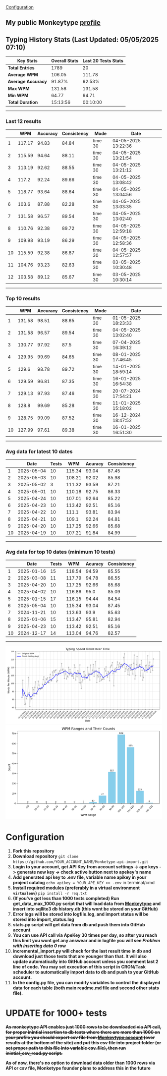 
[Configuration](#configuration)
## My public Monkeytype [profile](https://monkeytype.com/profile/zp14)


        
## Typing History Stats (Last Updated: 05/05/2025 07:10)

| **Key Stats**               | **Overall Stats**       | **Last 20 Tests Stats**  |
|--------------------------|-------------------------|--------------------------|
| **Total Entries**        | 1789           | 20                       |
| **Average WPM**          | 106.05           | 111.78    |
| **Average Accuracy**     | 91.87%          | 92.53%   |
| **Max WPM**              | 131.58               | 131.58        |
| **Min WPM**              | 64.77               | 94.71                        |
| **Total Duration**       | 15:13:56        | 00:10:00                        |


---

### Last 12 results

| | WPM | Accuracy | Consistency | Mode | Date |
| --- | --- | -------- | ----------- | ---- | --------- |
| 1 | 117.17 | 94.83 | 84.84 | time 30 | 04-05-2025 13:22:36 |
| 2 | 115.59 | 94.64 | 88.11 | time 30 | 04-05-2025 13:21:54 |
| 3 | 113.19 | 92.62 | 88.55 | time 30 | 04-05-2025 13:21:12 |
| 4 | 117.2 | 92.24 | 89.66 | time 30 | 04-05-2025 13:08:42 |
| 5 | 118.77 | 93.64 | 88.64 | time 30 | 04-05-2025 13:04:56 |
| 6 | 103.6 | 87.88 | 82.28 | time 30 | 04-05-2025 13:03:35 |
| 7 | 131.58 | 96.57 | 89.54 | time 30 | 04-05-2025 13:02:40 |
| 8 | 110.76 | 92.38 | 89.72 | time 30 | 04-05-2025 12:59:18 |
| 9 | 109.98 | 93.19 | 86.29 | time 30 | 04-05-2025 12:58:36 |
| 10 | 115.59 | 92.38 | 86.87 | time 30 | 04-05-2025 12:57:57 |
| 11 | 104.76 | 93.23 | 82.63 | time 30 | 03-05-2025 10:30:48 |
| 12 | 103.58 | 89.12 | 85.67 | time 30 | 03-05-2025 10:30:14 |


 --- 

### Top 10 results

| | WPM | Accuracy | Consistency | Mode | Date |
| --- | --- | -------- | ----------- | ---- | --------- |
| 1 | 131.58 | 98.51 | 88.65 | time 30 | 01-05-2025 18:23:33 |
| 2 | 131.58 | 96.57 | 89.54 | time 30 | 04-05-2025 13:02:40 |
| 3 | 130.77 | 97.92 | 87.5 | time 30 | 07-04-2025 16:39:12 |
| 4 | 129.95 | 99.69 | 84.65 | time 30 | 08-01-2025 17:46:45 |
| 5 | 129.6 | 98.78 | 89.72 | time 30 | 14-01-2025 18:59:14 |
| 6 | 129.59 | 96.81 | 87.35 | time 30 | 16-01-2025 16:54:38 |
| 7 | 129.13 | 97.93 | 87.46 | time 30 | 20-07-2024 17:54:21 |
| 8 | 128.8 | 99.69 | 85.28 | time 30 | 11-01-2025 15:18:02 |
| 9 | 128.75 | 99.09 | 87.52 | time 30 | 16-12-2024 18:47:52 |
| 10 | 127.99 | 97.61 | 89.38 | time 30 | 16-01-2025 16:51:30 |


 --- 

### Avg data for latest 10 dates

| | Date | Tests | WPM | Acuracy | Consistency |
| --- | --- | -------- | ----------- | ---- | --------- |
| 1 | 2025-05-04 | 10 | 115.34 | 93.04 | 87.45 |
| 2 | 2025-05-03 | 10 | 108.21 | 92.02 | 85.98 |
| 3 | 2025-05-02 | 3 | 111.32 | 93.59 | 87.21 |
| 4 | 2025-05-01 | 10 | 110.18 | 92.75 | 86.33 |
| 5 | 2025-04-24 | 10 | 107.01 | 92.64 | 85.22 |
| 6 | 2025-04-23 | 10 | 113.42 | 92.51 | 85.16 |
| 7 | 2025-04-22 | 10 | 111.1 | 93.81 | 83.94 |
| 8 | 2025-04-21 | 10 | 109.1 | 92.24 | 84.81 |
| 9 | 2025-04-20 | 10 | 117.25 | 92.66 | 85.68 |
| 10 | 2025-04-19 | 10 | 107.21 | 91.84 | 84.99 |


 --- 

### Avg data for top 10 dates (minimum 10 tests)

| | Date | Tests | WPM | Acuracy | Consistency |
| --- | --- | -------- | ----------- | ---- | --------- |
| 1 | 2025-01-16 | 15 | 118.54 | 94.59 | 85.55 |
| 2 | 2025-03-08 | 11 | 117.79 | 94.78 | 86.55 |
| 3 | 2025-04-20 | 10 | 117.25 | 92.66 | 85.68 |
| 4 | 2025-04-02 | 10 | 116.86 | 95.0 | 85.09 |
| 5 | 2025-01-15 | 17 | 116.15 | 94.44 | 84.54 |
| 6 | 2025-05-04 | 10 | 115.34 | 93.04 | 87.45 |
| 7 | 2024-11-21 | 10 | 113.63 | 93.9 | 85.63 |
| 8 | 2025-01-06 | 15 | 113.47 | 95.81 | 82.94 |
| 9 | 2025-04-23 | 10 | 113.42 | 92.51 | 85.16 |
| 10 | 2024-12-17 | 14 | 113.04 | 94.76 | 82.57 |


 --- 


        
![speed trend](typing_speed_trend.png)
![counted chart](count_tests.png)
# Configuration
1. **Fork this repository** 
2. **Download repository** `git clone https://github.com/YOUR_ACCOUNT_NAME/Monketype-api-import.git`
3. **Login to your account, get API Key from account settings -> ape keys -> generate new key -> check active button next to apekey's name**
4. **Add generated api key to .env file, variable name apikey in your project catalog**  `echo apikey = YOUR_APE_KEY >> .env` in terminal/cmd
5. **Install required modules (preferably in a virtual environment `virtualenv`)** `pip install -r req.txt`
6. **(If you've got less than 1000 tests completed) Run get_data_max_1000.py script that will load data from [Monkeytype](https://monkeytype.com/) and insert into sqllite3 db history.db (this wont be stored on your GitHub)**
7. **Error logs will be stored into logfile.log, and import status will be stored into import_status.log**
8. **stats.py script will get data from db and push them into GitHub account**
9. **You can use API call via ApeKey 30 times per day, so after you reach this limit you wont get any answear and in logfile you will see *Problem with inserting data 0* row**
10. **incremental_import.py will check for the last result time in db and download just those tests that are younger than that. It will also update automatically into GitHub account unless you comment last 2 line of code. You may set execution of this script in CRON/Task scheduler to automatically import data to db and push to your GitHub account.**
11. **In the config.py file, you can modify variables to control the displayed data for each table (both main readme.md file and second other stats file).**

# UPDATE for 1000+ tests
    
~~**As monkeytype API enables just 1000 rows to be downloaded via API call, for proper inintial insertion to db tests where there are more than 1000 on your profile
you should export csv file from [Monkeytype account](https://monkeytype.com/account) (over results at the bottom of the site)
and put this csv file into project folder (or set proper path to this file into variable csv_file), then run inintial_csv_read.py script.**~~

**As of now, there's no option to download data older than 1000 rows via API or csv file, Monketype founder plans to address this in the future**
    
    